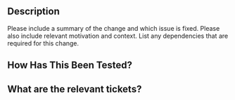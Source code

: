 ## Description

Please include a summary of the change and which issue is fixed. Please also include relevant motivation and context. List any dependencies that are required for this change.

## How Has This Been Tested?


## What are the relevant tickets?
